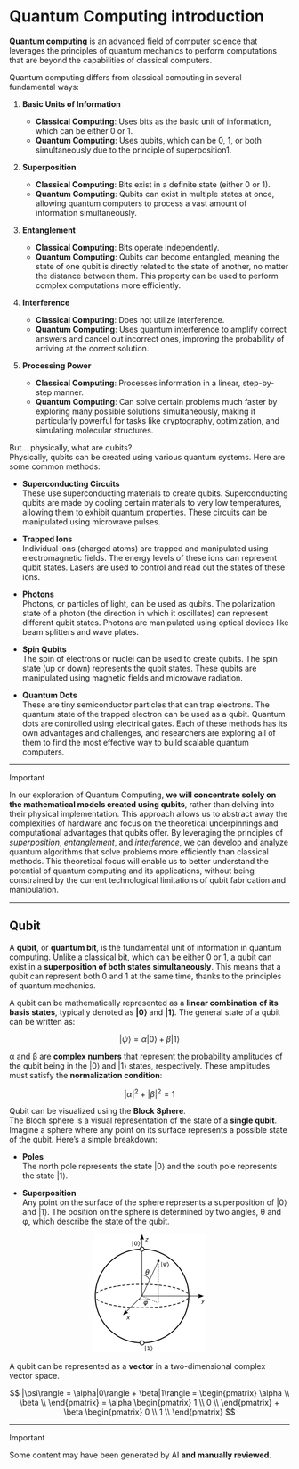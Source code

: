 # Quantum Computing introduction

**Quantum computing** is an advanced field of computer science that leverages the principles of quantum mechanics to perform computations that are beyond the capabilities of classical computers.

Quantum computing differs from classical computing in several fundamental ways:

1. **Basic Units of Information**
    - **Classical Computing**: Uses bits as the basic unit of information, which can be either 0 or 1.
    - **Quantum Computing**: Uses qubits, which can be 0, 1, or both simultaneously due to the principle of superposition1.
    
2. **Superposition**
    - **Classical Computing**: Bits exist in a definite state (either 0 or 1).
    - **Quantum Computing**: Qubits can exist in multiple states at once, allowing quantum computers to process a vast amount of information simultaneously.
    
3. **Entanglement**
    - **Classical Computing**: Bits operate independently.
    - **Quantum Computing**: Qubits can become entangled, meaning the state of one qubit is directly related to the state of another, no matter the distance between them. This property can be used to perform complex computations more efficiently.

4. **Interference**
     - **Classical Computing**: Does not utilize interference.
     - **Quantum Computing**: Uses quantum interference to amplify correct answers and cancel out incorrect ones, improving the probability of arriving at the correct solution.

5. **Processing Power**
     - **Classical Computing**: Processes information in a linear, step-by-step manner.
     - **Quantum Computing**: Can solve certain problems much faster by exploring many possible solutions simultaneously, making it particularly powerful for tasks like cryptography, optimization, and simulating molecular structures.


But... physically, what are qubits? <br>
Physically, qubits can be created using various quantum systems. Here are some common methods:

- **Superconducting Circuits** <br>
These use superconducting materials to create qubits. Superconducting qubits are made by cooling certain materials to very low temperatures, allowing them to exhibit quantum properties. These circuits can be manipulated using microwave pulses.

- **Trapped Ions** <br>
Individual ions (charged atoms) are trapped and manipulated using electromagnetic fields. The energy levels of these ions can represent qubit states. Lasers are used to control and read out the states of these ions.

- **Photons** <br>
Photons, or particles of light, can be used as qubits. The polarization state of a photon (the direction in which it oscillates) can represent different qubit states. Photons are manipulated using optical devices like beam splitters and wave plates.

- **Spin Qubits** <br>
The spin of electrons or nuclei can be used to create qubits. The spin state (up or down) represents the qubit states. These qubits are manipulated using magnetic fields and microwave radiation.

- **Quantum Dots** <br>
These are tiny semiconductor particles that can trap electrons. The quantum state of the trapped electron can be used as a qubit. Quantum dots are controlled using electrical gates.
Each of these methods has its own advantages and challenges, and researchers are exploring all of them to find the most effective way to build scalable quantum computers.


---
> [!IMPORTANT]
> In our exploration of Quantum Computing, **we will concentrate solely on the mathematical models created using qubits**, rather than delving into their physical implementation. This approach allows us to abstract away the complexities of hardware and focus on the theoretical underpinnings and computational advantages that qubits offer. By leveraging the principles of _superposition_, _entanglement_, and _interference_, we can develop and analyze quantum algorithms that solve problems more efficiently than classical methods. This theoretical focus will enable us to better understand the potential of quantum computing and its applications, without being constrained by the current technological limitations of qubit fabrication and manipulation.

---

## Qubit
A **qubit**, or **quantum bit**, is the fundamental unit of information in quantum computing. Unlike a classical bit, which can be either 0 or 1, a qubit can exist in a **superposition of both states simultaneously**. This means that a qubit can represent both 0 and 1 at the same time, thanks to the principles of quantum mechanics.

A qubit can be mathematically represented as a **linear combination of its basis states**, typically denoted as **<mi>|0</mi><mo stretchy="false">⟩</mo>** and **<mi>|1</mi><mo stretchy="false">⟩</mo>**. The general state of a qubit can be written as:

$$
|\psi\rangle = \alpha|0\rangle + \beta|1\rangle
$$


<mi>α</mi> and <mi>β</mi> are **complex numbers** that represent the probability amplitudes of the qubit being in the <mi>|0</mi><mo stretchy="false">⟩</mo> and <mi>|1</mi><mo stretchy="false">⟩</mo> states, respectively. These amplitudes must satisfy the **normalization condition**:

$$
|\alpha|^2 + |\beta|^2 = 1
$$

Qubit can be visualized using the **Block Sphere**. <br>
The Bloch sphere is a visual representation of the state of a **single qubit**. Imagine a sphere where any point on its surface represents a possible state of the qubit. Here’s a simple breakdown:

- **Poles** <br>
The north pole represents the state <mi>|0</mi><mo stretchy="false">⟩</mo> and the south pole represents the state <mi>|1</mi><mo stretchy="false">⟩</mo>.

- **Superposition** <br>
Any point on the surface of the sphere represents a superposition of <mi>|0</mi><mo stretchy="false">⟩</mo> and <mi>|1</mi><mo stretchy="false">⟩</mo>. The position on the sphere is determined by two angles, <mi>θ</mi> and <mi>φ</mi>, which describe the state of the qubit.

<div align="center">
    <img src="https://github.com/mariocuomo/QuantumComputing101/blob/main/img/Bloch_sphere.png" width="200">
</div>


A qubit can be represented as a **vector** in a two-dimensional complex vector space.

$$
|\psi\rangle = \alpha|0\rangle + \beta|1\rangle = \begin{pmatrix}
\alpha \\
\beta \\
\end{pmatrix} = \alpha \begin{pmatrix}
1 \\
0 \\
\end{pmatrix} + \beta \begin{pmatrix}
0 \\
1 \\
\end{pmatrix}
$$

---
> [!IMPORTANT]
> Some content may have been generated by AI **and manually reviewed**.

